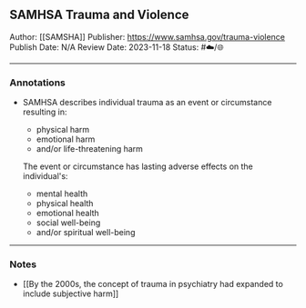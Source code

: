 ## SAMHSA Trauma and Violence

Author: [[SAMSHA]]
Publisher: https://www.samhsa.gov/trauma-violence
Publish Date: N/A
Review Date: 2023-11-18
Status: #☁️/🌐 

___

### Annotations

- SAMHSA describes individual trauma as an event or circumstance resulting in:

    - physical harm
    - emotional harm
    - and/or life-threatening harm

  The event or circumstance has lasting adverse effects on the individual's:

    - mental health
    - physical health
    - emotional health
    - social well-being
    - and/or spiritual well-being

___

### Notes

- [[By the 2000s, the concept of trauma in psychiatry had expanded to include subjective harm]]

